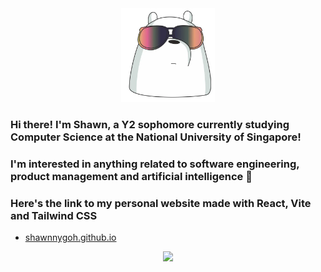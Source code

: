 <div align="center">
  <img src="images/icebearsticker.png" width="150"/>
</div>

### Hi there! I'm Shawn, a Y2 sophomore currently studying Computer Science at the National University of Singapore! 

### I'm interested in anything related to software engineering, product management and artificial intelligence 🤖

<!-- ### Here are a few projects I've worked on in the past:
- [A simple music player with HTML, CSS and JavaScript](https://shawnnygoh.github.io/Music-Player/)
- [A simple "animated" text gif of one of my favourite memes from The Office](https://shawnnygoh.github.io/Come-To-Life/)
- [A simple personal website made with HTML and CSS](https://shawnnygoh.github.io/)

### Here are the projects I'm currently working on:
- An [API Gateway](https://github.com/shawnnygoh/cloudwego-api-gateway) made with the Hertz and Kitex frameworks under CloudWeGo developed by ByteDance -->

### Here's the link to my personal website made with React, Vite and Tailwind CSS
- [shawnnygoh.github.io](https://shawnnygoh.github.io/)

<div align ="center">
    <a href="https://github.com/anuraghazra/github-readme-stats">
        <img src="https://github-readme-stats.vercel.app/api/top-langs/?username=shawnnygoh&hide=makefile,html,css&layout=compact&theme=dracula" height="125">
    </a>
    <!-- <a href="https://github.com/anuraghazra/github-readme-stats">
      <img src="https://github-readme-stats.vercel.app/api?username=shawnnygoh&show_icons=true&theme=solarized-light" height="125">
    </a> -->
</div>
